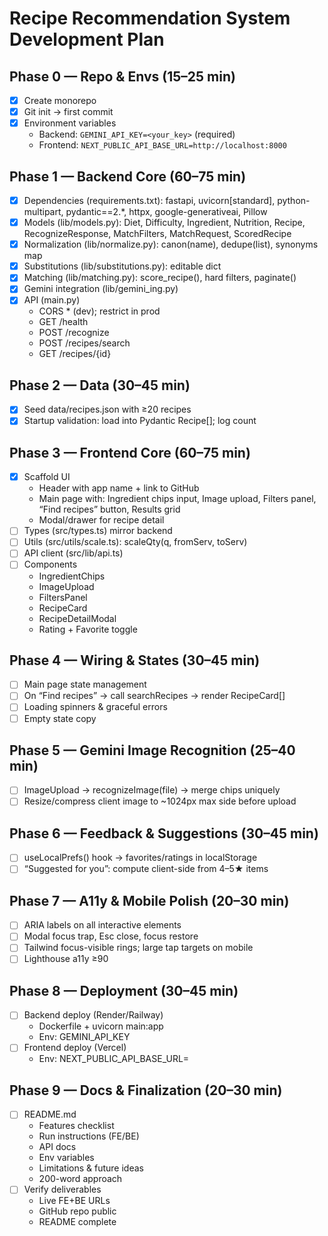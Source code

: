 # Recipe Recommendation System Development Plan

## Phase 0 — Repo & Envs (15–25 min)
- [x] Create monorepo
- [x] Git init → first commit
- [x] Environment variables
  - Backend: `GEMINI_API_KEY=<your_key>` (required)
  - Frontend: `NEXT_PUBLIC_API_BASE_URL=http://localhost:8000`

## Phase 1 — Backend Core (60–75 min)
- [x] Dependencies (requirements.txt): fastapi, uvicorn[standard], python-multipart, pydantic==2.*, httpx, google-generativeai, Pillow
- [x] Models (lib/models.py): Diet, Difficulty, Ingredient, Nutrition, Recipe, RecognizeResponse, MatchFilters, MatchRequest, ScoredRecipe
- [x] Normalization (lib/normalize.py): canon(name), dedupe(list), synonyms map
- [x] Substitutions (lib/substitutions.py): editable dict
- [x] Matching (lib/matching.py): score_recipe(), hard filters, paginate()
- [x] Gemini integration (lib/gemini_ing.py)
- [x] API (main.py)
  - CORS * (dev); restrict in prod
  - GET /health
  - POST /recognize
  - POST /recipes/search
  - GET /recipes/{id}

## Phase 2 — Data (30–45 min)
- [x] Seed data/recipes.json with ≥20 recipes
- [x] Startup validation: load into Pydantic Recipe[]; log count

## Phase 3 — Frontend Core (60–75 min)
- [x] Scaffold UI
  - Header with app name + link to GitHub
  - Main page with: Ingredient chips input, Image upload, Filters panel, “Find recipes” button, Results grid
  - Modal/drawer for recipe detail
- [ ] Types (src/types.ts) mirror backend
- [ ] Utils (src/utils/scale.ts): scaleQty(q, fromServ, toServ)
- [ ] API client (src/lib/api.ts)
- [ ] Components
  - IngredientChips
  - ImageUpload
  - FiltersPanel
  - RecipeCard
  - RecipeDetailModal
  - Rating + Favorite toggle

## Phase 4 — Wiring & States (30–45 min)
- [ ] Main page state management
- [ ] On “Find recipes” → call searchRecipes → render RecipeCard[]
- [ ] Loading spinners & graceful errors
- [ ] Empty state copy

## Phase 5 — Gemini Image Recognition (25–40 min)
- [ ] ImageUpload → recognizeImage(file) → merge chips uniquely
- [ ] Resize/compress client image to ~1024px max side before upload

## Phase 6 — Feedback & Suggestions (30–45 min)
- [ ] useLocalPrefs() hook → favorites/ratings in localStorage
- [ ] “Suggested for you”: compute client-side from 4–5★ items

## Phase 7 — A11y & Mobile Polish (20–30 min)
- [ ] ARIA labels on all interactive elements
- [ ] Modal focus trap, Esc close, focus restore
- [ ] Tailwind focus-visible rings; large tap targets on mobile
- [ ] Lighthouse a11y ≥90

## Phase 8 — Deployment (30–45 min)
- [ ] Backend deploy (Render/Railway)
  - Dockerfile + uvicorn main:app
  - Env: GEMINI_API_KEY
- [ ] Frontend deploy (Vercel)
  - Env: NEXT_PUBLIC_API_BASE_URL=<backend-public-url>

## Phase 9 — Docs & Finalization (20–30 min)
- [ ] README.md
  - Features checklist
  - Run instructions (FE/BE)
  - API docs
  - Env variables
  - Limitations & future ideas
  - 200-word approach
- [ ] Verify deliverables
  - Live FE+BE URLs
  - GitHub repo public
  - README complete